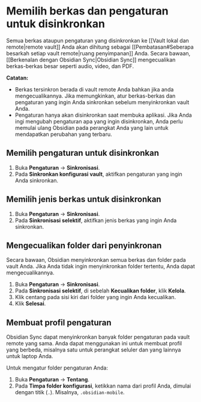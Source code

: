 # Memilih berkas dan pengaturan untuk disinkronkan

Semua berkas ataupun pengaturan yang disinkronkan ke [[Vault lokal dan remote|remote vault]] Anda akan dihitung sebagai [[Pembatasan#Seberapa besarkah setiap vault remote|ruang penyimpanan]] Anda. Secara bawaan, [[Berkenalan dengan Obsidian Sync|Obsidian Sync]] mengecualikan berkas-berkas besar seperti audio, video, dan PDF.

**Catatan:**

- Berkas tersinkron berada di vault remote Anda bahkan jika anda mengecualikannya. Jika memungkinkan, atur berkas-berkas dan pengaturan yang ingin Anda sinkronkan sebelum menyinkronkan vault Anda.
- Pengaturan hanya akan disinkronkan saat membuka aplikasi. Jika Anda ingi mengubah pengaturan apa yang ingin disinkronkan, Anda perlu memulai ulang Obsidian pada perangkat Anda yang lain untuk mendapatkan perubahan yang terbaru.

## Memilih pengaturan untuk disinkronkan

1. Buka **Pengaturan** -> **Sinkronisasi**.
2. Pada **Sinkronkan konfigurasi vault**, aktifkan pengaturan yang ingin Anda sinkronkan.

## Memilih jenis berkas untuk disinkronkan

1. Buka **Pengaturan** -> **Sinkronisasi**.
2. Pada **Sinkronisasi selektif**, aktifkan jenis berkas yang ingin Anda sinkronkan.

## Mengecualikan folder dari penyinkronan

Secara bawaan, Obsidian menyinkronkan semua berkas dan folder pada vault Anda. Jika Anda tidak ingin menyinkronkan folder tertentu, Anda dapat mengecualikannya.

1. Buka **Pengaturan** -> **Sinkronisasi**.
2. Pada **Sinkronisasi selektif**, di sebelah **Kecualikan folder**, klik **Kelola**.
3. Klik centang pada sisi kiri dari folder yang ingin Anda kecualikan.
4. Klik **Selesai**.

## Membuat profil pengaturan

Obsidian Sync dapat menyinkronkan banyak folder pengaturan pada vault remote yang sama. Anda dapat menggunakan ini untuk membuat profil yang berbeda, misalnya satu untuk perangkat seluler dan yang lainnya untuk laptop Anda.

Untuk mengatur folder pengaturan Anda:

1. Buka **Pengaturan** -> **Tentang**.
2. Pada **Timpa folder konfigurasi**, ketikkan nama dari profil Anda, dimulai dengan titik (`.`). Misalnya, `.obsidian-mobile`.
